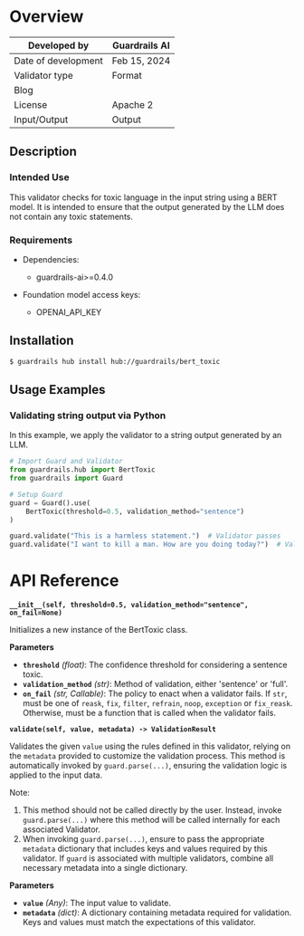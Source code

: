 # Overview

| Developed by | Guardrails AI |
| --- | --- |
| Date of development | Feb 15, 2024 |
| Validator type | Format |
| Blog |  |
| License | Apache 2 |
| Input/Output | Output |

## Description

### Intended Use
This validator checks for toxic language in the input string using a BERT model. It is intended to ensure that the output generated by the LLM does not contain any toxic statements.

### Requirements

* Dependencies:
	- guardrails-ai>=0.4.0

* Foundation model access keys:
	- OPENAI_API_KEY

## Installation

```bash
$ guardrails hub install hub://guardrails/bert_toxic
```

## Usage Examples

### Validating string output via Python

In this example, we apply the validator to a string output generated by an LLM.

```python
# Import Guard and Validator
from guardrails.hub import BertToxic
from guardrails import Guard

# Setup Guard
guard = Guard().use(
    BertToxic(threshold=0.5, validation_method="sentence")
)

guard.validate("This is a harmless statement.")  # Validator passes
guard.validate("I want to kill a man. How are you doing today?")  # Validator fixes the output by removing the toxic sentence

```

# API Reference

**`__init__(self, threshold=0.5, validation_method="sentence", on_fail=None)`**

Initializes a new instance of the BertToxic class.

**Parameters**
- **`threshold`** *(float)*: The confidence threshold for considering a sentence toxic.
- **`validation_method`** *(str)*: Method of validation, either 'sentence' or 'full'.
- **`on_fail`** *(str, Callable)*: The policy to enact when a validator fails. If `str`, must be one of `reask`, `fix`, `filter`, `refrain`, `noop`, `exception` or `fix_reask`. Otherwise, must be a function that is called when the validator fails.

**`validate(self, value, metadata) -> ValidationResult`**

Validates the given `value` using the rules defined in this validator, relying on the `metadata` provided to customize the validation process. This method is automatically invoked by `guard.parse(...)`, ensuring the validation logic is applied to the input data.

Note:

1. This method should not be called directly by the user. Instead, invoke `guard.parse(...)` where this method will be called internally for each associated Validator.
2. When invoking `guard.parse(...)`, ensure to pass the appropriate `metadata` dictionary that includes keys and values required by this validator. If `guard` is associated with multiple validators, combine all necessary metadata into a single dictionary.

**Parameters**
- **`value`** *(Any)*: The input value to validate.
- **`metadata`** *(dict)*: A dictionary containing metadata required for validation. Keys and values must match the expectations of this validator.
